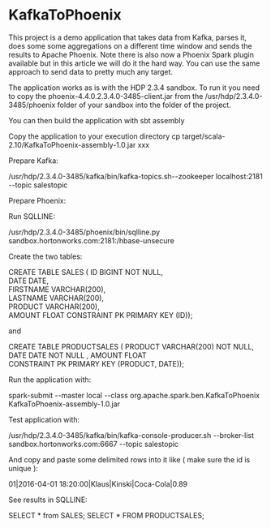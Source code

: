 # KafkaToPhoenix

This project is a demo application that takes data from Kafka, parses it, 
does some some aggregations on a different time window and sends the results to Apache Phoenix. 
Note there is also now a Phoenix Spark plugin available but in this article we will do it the hard way. 
You can use the same approach to send data to pretty much any target.

The application works as is with the HDP 2.3.4 sandbox. 
To run it you need to copy the phoenix-4.4.0.2.3.4.0-3485-client.jar from the /usr/hdp/2.3.4.0-3485/phoenix folder of your sandbox into the folder of the project. 

You can then build the application with sbt assembly

Copy the application to your execution directory cp target/scala-2.10/KafkaToPhoenix-assembly-1.0.jar xxx

Prepare Kafka:

/usr/hdp/2.3.4.0-3485/kafka/bin/kafka-topics.sh--zookeeper localhost:2181 --topic salestopic 

Prepare Phoenix:

Run SQLLINE: 

/usr/hdp/2.3.4.0-3485/phoenix/bin/sqlline.py sandbox.hortonworks.com:2181:/hbase-unsecure

Create the two tables:

CREATE TABLE SALES ( ID BIGINT NOT NULL,  
		     DATE DATE,  
     		     FIRSTNAME VARCHAR(200),  
		     LASTNAME VARCHAR(200),  
		     PRODUCT VARCHAR(200),  
		     AMOUNT FLOAT
	CONSTRAINT PK PRIMARY KEY (ID));
	
and

CREATE TABLE PRODUCTSALES ( PRODUCT VARCHAR(200) NOT NULL,
			    DATE DATE NOT NULL , 
			    AMOUNT FLOAT   
	CONSTRAINT PK PRIMARY KEY (PRODUCT, DATE));

Run the application with:

spark-submit --master local  --class org.apache.spark.ben.KafkaToPhoenix KafkaToPhoenix-assembly-1.0.jar

Test application with:

/usr/hdp/2.3.4.0-3485/kafka/bin/kafka-console-producer.sh  --broker-list sandbox.hortonworks.com:6667 --topic salestopic

And copy and paste some delimited rows into it like ( make sure the id is unique ):

01|2016-04-01 18:20:00|Klaus|Kinski|Coca-Cola|0.89

See results in SQLLINE:

SELECT * from SALES;
SELECT * FROM PRODUCTSALES;
